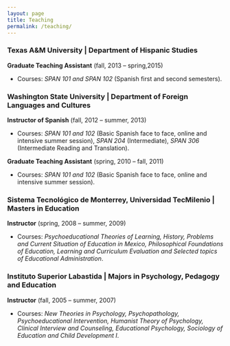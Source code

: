 ```yaml
---
layout: page
title: Teaching
permalink: /teaching/
---
```


### Texas A&M University | Department of Hispanic Studies

**Graduate Teaching Assistant** (fall, 2013 – spring,2015)

* Courses: *SPAN 101 and SPAN 102* (Spanish first and second semesters).


### Washington State University | Department of Foreign Languages and Cultures

**Instructor of Spanish** (fall, 2012 – summer, 2013)

* Courses: *SPAN 101 and 102* (Basic Spanish face to face, online and intensive summer session), *SPAN 204* (Intermediate), *SPAN 306* (Intermediate Reading and Translation).

**Graduate Teaching Assistant** (spring, 2010 – fall, 2011)

* Courses: *SPAN 101 and 102* (Basic Spanish face to face, online and  intensive summer session).


### Sistema Tecnológico de Monterrey, Universidad TecMilenio | Masters in Education

**Instructor** (spring, 2008 – summer, 2009)

* Courses: *Psychoeducational Theories of Learning, History, Problems and Current Situation of Education in Mexico, Philosophical Foundations of Education, Learning and Curriculum Evaluation and Selected topics of Educational Administration*.


### Instituto Superior Labastida | Majors in Psychology, Pedagogy and Education

**Instructor** (fall, 2005 – summer, 2007)

* Courses: *New Theories in Psychology, Psychopathology, Psychoeducational Intervention, Humanist Theory of Psychology, Clinical Interview and Counseling, Educational Psychology, Sociology of Education and Child Development I*.
